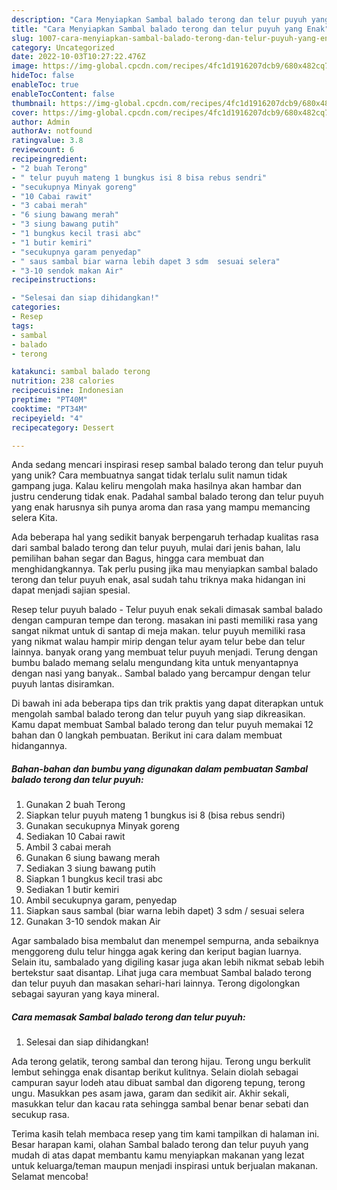 ```yaml
---
description: "Cara Menyiapkan Sambal balado terong dan telur puyuh yang Enak"
title: "Cara Menyiapkan Sambal balado terong dan telur puyuh yang Enak"
slug: 1007-cara-menyiapkan-sambal-balado-terong-dan-telur-puyuh-yang-enak
category: Uncategorized
date: 2022-10-03T10:27:22.476Z
image: https://img-global.cpcdn.com/recipes/4fc1d1916207dcb9/680x482cq70/sambal-balado-terong-dan-telur-puyuh-foto-resep-utama.jpg
hideToc: false
enableToc: true
enableTocContent: false
thumbnail: https://img-global.cpcdn.com/recipes/4fc1d1916207dcb9/680x482cq70/sambal-balado-terong-dan-telur-puyuh-foto-resep-utama.jpg
cover: https://img-global.cpcdn.com/recipes/4fc1d1916207dcb9/680x482cq70/sambal-balado-terong-dan-telur-puyuh-foto-resep-utama.jpg
author: Admin
authorAv: notfound
ratingvalue: 3.8
reviewcount: 6
recipeingredient:
- "2 buah Terong"
- " telur puyuh mateng 1 bungkus isi 8 bisa rebus sendri"
- "secukupnya Minyak goreng"
- "10 Cabai rawit"
- "3 cabai merah"
- "6 siung bawang merah"
- "3 siung bawang putih"
- "1 bungkus kecil trasi abc"
- "1 butir kemiri"
- "secukupnya garam penyedap"
- " saus sambal biar warna lebih dapet 3 sdm  sesuai selera"
- "3-10 sendok makan Air"
recipeinstructions:

- "Selesai dan siap dihidangkan!"
categories:
- Resep
tags:
- sambal
- balado
- terong

katakunci: sambal balado terong 
nutrition: 238 calories
recipecuisine: Indonesian
preptime: "PT40M"
cooktime: "PT34M"
recipeyield: "4"
recipecategory: Dessert

---
```





Anda sedang mencari inspirasi resep sambal balado terong dan telur puyuh yang unik? Cara membuatnya sangat tidak terlalu sulit namun tidak gampang juga. Kalau keliru mengolah maka hasilnya akan hambar dan justru cenderung tidak enak. Padahal sambal balado terong dan telur puyuh yang enak harusnya sih punya aroma dan rasa yang mampu memancing selera Kita.





Ada beberapa hal yang sedikit banyak berpengaruh terhadap kualitas rasa dari sambal balado terong dan telur puyuh, mulai dari jenis bahan, lalu pemilihan bahan segar dan Bagus, hingga cara membuat dan menghidangkannya. Tak perlu pusing jika mau menyiapkan sambal balado terong dan telur puyuh enak,      asal sudah tahu triknya maka hidangan ini dapat menjadi sajian spesial.














Resep telur puyuh balado - Telur puyuh enak sekali dimasak sambal balado dengan campuran tempe dan terong. masakan ini pasti memiliki rasa yang sangat nikmat untuk di santap di meja makan. telur puyuh memiliki rasa yang nikmat walau hampir mirip dengan telur ayam telur bebe dan telur lainnya. banyak orang yang membuat telur puyuh menjadi. Terung dengan bumbu balado memang selalu mengundang kita untuk menyantapnya dengan nasi yang banyak.. Sambal balado yang bercampur dengan telur puyuh lantas disiramkan.






Di bawah ini ada beberapa tips dan trik praktis yang dapat diterapkan untuk mengolah sambal balado terong dan telur puyuh yang siap dikreasikan. Kamu dapat membuat Sambal balado terong dan telur puyuh memakai 12 bahan dan 0 langkah pembuatan. Berikut ini cara dalam membuat hidangannya.

<!--inarticleads1-->

##### Bahan-bahan dan bumbu yang digunakan dalam pembuatan Sambal balado terong dan telur puyuh:

1. Gunakan 2 buah Terong
1. Siapkan  telur puyuh mateng 1 bungkus isi 8 (bisa rebus sendri)
1. Gunakan secukupnya Minyak goreng
1. Sediakan 10 Cabai rawit
1. Ambil 3 cabai merah
1. Gunakan 6 siung bawang merah
1. Sediakan 3 siung bawang putih
1. Siapkan 1 bungkus kecil trasi abc
1. Sediakan 1 butir kemiri
1. Ambil secukupnya garam, penyedap
1. Siapkan  saus sambal (biar warna lebih dapet) 3 sdm / sesuai selera
1. Gunakan 3-10 sendok makan Air


Agar sambalado bisa membalut dan menempel sempurna, anda sebaiknya menggoreng dulu telur hingga agak kering dan keriput bagian luarnya. Selain itu, sambalado yang digiling kasar juga akan lebih nikmat sebab lebih bertekstur saat disantap. Lihat juga cara membuat Sambal balado terong dan telur puyuh dan masakan sehari-hari lainnya. Terong digolongkan sebagai sayuran yang kaya mineral. 

<!--inarticleads2-->

##### Cara memasak Sambal balado terong dan telur puyuh:


1. Selesai dan siap dihidangkan!

Ada terong gelatik, terong sambal dan terong hijau. Terong ungu berkulit lembut sehingga enak disantap berikut kulitnya. Selain diolah sebagai campuran sayur lodeh atau dibuat sambal dan digoreng tepung, terong ungu. Masukkan pes asam jawa, garam dan sedikit air. Akhir sekali, masukkan telur dan kacau rata sehingga sambal benar benar sebati dan secukup rasa. 

Terima kasih telah membaca resep yang tim kami tampilkan di halaman ini. Besar harapan kami, olahan Sambal balado terong dan telur puyuh yang mudah di atas dapat membantu kamu menyiapkan makanan yang lezat untuk keluarga/teman maupun menjadi inspirasi untuk berjualan makanan. Selamat mencoba!
